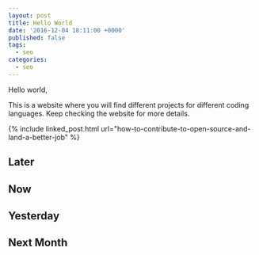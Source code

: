 ```yaml
---
layout: post
title: Hello World
date: '2016-12-04 18:11:00 +0000'
published: false
tags:
  - seo
categories:
  - seo
---
```


Hello world,

This is a website where you will find different projects for different coding languages. Keep checking the website for more details.

{% include linked_post.html url="how-to-contribute-to-open-source-and-land-a-better-job" %}

## Later

## Now

## Yesterday

## Next Month
